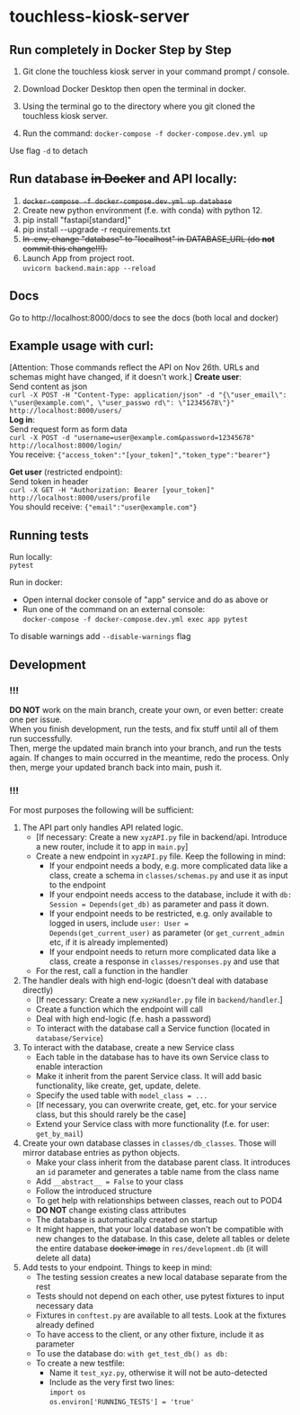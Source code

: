 # touchless-kiosk-server

## Run completely in Docker Step by Step

1. Git clone the touchless kiosk server in your command prompt / console.

2. Download Docker Desktop then open the terminal in docker.

3. Using the terminal go to the directory where you git cloned the touchless kiosk server.
  
4.  Run the command: `docker-compose -f docker-compose.dev.yml up` 
  

Use flag `-d` to detach

## Run database ~~in Docker~~ and API locally:

1. ~~`docker-compose -f docker-compose.dev.yml up database`~~
2. Create new python environment (f.e. with conda) with python 12.
3. pip install "fastapi[standard]"
4. pip install --upgrade -r requirements.txt
5. ~~In .env, change "database" to "localhost" in DATABASE_URL (do **not** commit this change!!!).~~
6. Launch App from project root.   
   `uvicorn backend.main:app --reload`

## Docs

Go to http://localhost:8000/docs to see the docs (both local and docker)

## Example usage with curl:
[Attention: Those commands reflect the API on Nov 26th. URLs and schemas might have changed, if it doesn't work.]
**Create user**:   
Send content as json   
`curl -X POST -H "Content-Type: application/json" -d "{\"user_email\": \"user@example.com\", \"user_passwo
rd\": \"12345678\"}" http://localhost:8000/users/`   
**Log in**:   
Send request form as form data    
`curl -X POST -d "username=user@example.com&password=12345678" http://localhost:8000/login/`   
You receive: `{"access_token":"[your_token]","token_type":"bearer"}`

**Get user** (restricted endpoint):    
Send token in header   
`curl -X GET -H "Authorization: Bearer [your_token]" http://localhost:8000/users/profile`    
You should receive: `{"email":"user@example.com"}`

## Running tests

Run locally:   
`pytest`

Run in docker:
- Open internal docker console of "app" service and do as above or
- Run one of the command on an external console:   
  `docker-compose -f docker-compose.dev.yml exec app pytest`

To disable warnings add `--disable-warnings` flag

## Development

### !!!
**DO NOT** work on the main branch, create your own, or even better: create one per issue.   
When you finish development, run the tests, and fix stuff until all of them run successfully.   
Then, merge the updated main branch into your branch, and run the tests again. If changes to main occurred in the meantime, redo the process.
Only then, merge your updated branch back into main, push it.
### !!!

For most purposes the following will be sufficient:

1. The API part only handles API related logic.
   - [If necessary: Create a new `xyzAPI.py` file in backend/api. Introduce a new router, include it to app in `main.py`]
   - Create a new endpoint in `xyzAPI.py` file. Keep the following in mind:
     - If your endpoint needs a body, e.g. more complicated data like a class, create a schema in `classes/schemas.py` and use it as input to the endpoint
     - If your endpoint needs access to the database, include it with `db: Session = Depends(get_db)` as parameter and pass it down.
     - If your endpoint needs to be restricted, e.g. only available to logged in users, include `user: User = Depends(get_current_user)` as parameter (or `get_current_admin` etc, if it is already implemented)
     - If your endpoint needs to return more complicated data like a class, create a response in `classes/responses.py` and use that
   - For the rest, call a function in the handler
2. The handler deals with high end-logic (doesn't deal with database directly)
   - [If necessary: Create a new `xyzHandler.py` file in `backend/handler`.]
   - Create a function which the endpoint will call
   - Deal with high end-logic (f.e. hash a password)
   - To interact with the database call a Service function (located in `database/Service`)
3. To interact with the database, create a new Service class
   - Each table in the database has to have its own Service class to enable interaction
   - Make it inherit from the parent Service class. It will add basic functionality, like create, get, update, delete.
   - Specify the used table with `model_class = ...`
   - [If necessary, you can overwrite create, get, etc. for your service class, but this should rarely be the case]
   - Extend your Service class with more functionality (f.e. for user: `get_by_mail`)
4. Create your own database classes in `classes/db_classes`. Those will mirror database entries as python objects.
   - Make your class inherit from the database parent class. It introduces an `id` parameter and generates a table name from the class name
   - Add `__abstract__ = False` to your class
   - Follow the introduced structure
   - To get help with relationships between classes, reach out to POD4
   - **DO NOT** change existing class attributes
   - The database is automatically created on startup
   - It might happen, that your local database won't be compatible with new changes to the database. In this case, delete all tables or delete the entire database ~~docker image~~ in `res/development.db` (it will delete all data)
5. Add tests to your endpoint. Things to keep in mind:
   - The testing session creates a new local database separate from the rest
   - Tests should not depend on each other, use pytest fixtures to input necessary data
   - Fixtures in `conftest.py` are available to all tests. Look at the fixtures already defined
   - To have access to the client, or any other fixture, include it as parameter
   - To use the database do: `with get_test_db() as db:`
   - To create a new testfile:
     - Name it `test_xyz.py`, otherwise it will not be auto-detected
     - Include as the very first two lines:   
       `import os`    
       `os.environ['RUNNING_TESTS'] = 'true'`



